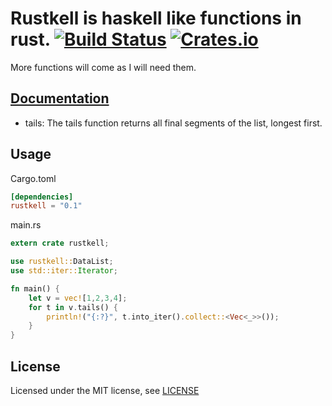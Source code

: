 # Rustkell is haskell like functions in rust. [![Build Status](https://travis-ci.org/AnickaBurova/rustkell.svg?branch=master)](https://travis-ci.org/AnickaBurova/rustkell) [![Crates.io](https://img.shields.io/crates/v/rustkell.svg)](https://crates.io/crates/rustkell)
More functions will come as I will need them.

## [Documentation](https://docs.rs/rustkell/0.1.0/rustkell/)


* tails: The tails function returns all final segments of the list, longest first.


## Usage
Cargo.toml
```toml
[dependencies]
rustkell = "0.1"
```

main.rs
```rust
extern crate rustkell;

use rustkell::DataList;
use std::iter::Iterator;

fn main() {
    let v = vec![1,2,3,4];
    for t in v.tails() {
        println!("{:?}", t.into_iter().collect::<Vec<_>>());
    }
}
```

## License

Licensed under the MIT license, see [LICENSE](LICENSE)
